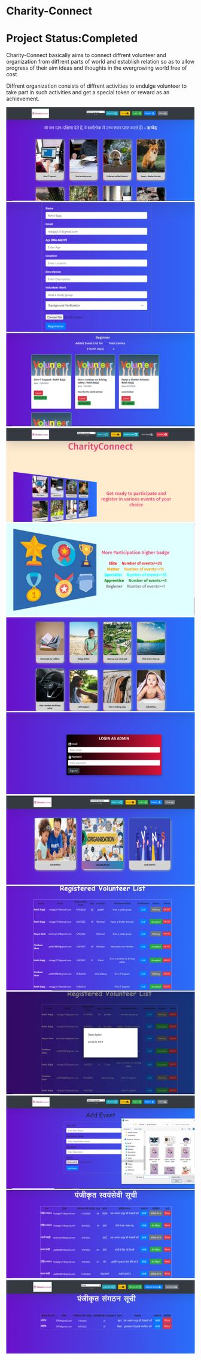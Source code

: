 # Charity-Connect
# Project Status:Completed <br />
Charity-Connect basically aims to connect diffrent volunteer and organization from diffrent parts of world and establish relation so as to allow progress of their aim ideas and thoughts in the evergrowing world free of cost.<br />

Diffrent organization consists of diffrent activities to endulge volunteer to take part in such activities and get a special token or reward as an achievement.

![](src/components/ScreenShot/Page1.png)
![](src/components/ScreenShot/Page2.png)
![](src/components/ScreenShot/Page3.png)
![](src/components/ScreenShot/Page4.png)
![](src/components/ScreenShot/Page5.png)
![](src/components/ScreenShot/Page6.png)
![](src/components/ScreenShot/Page7.png)
![](src/components/ScreenShot/Page8.png)
![](src/components/ScreenShot/Page9.png)
![](src/components/ScreenShot/Page10.png)
![](src/components/ScreenShot/Page11.png)
![](src/components/ScreenShot/Page12.png)
![](src/components/ScreenShot/Page13.png)
